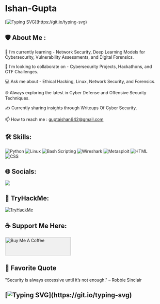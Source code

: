 # Ishan-Gupta


[![Typing SVG](https://readme-typing-svg.demolab.com/?lines=Welcome+To+The+Cyber+Defense+Archive...;)](https://git.io/typing-svg)


 ## 🛡️ About Me :

  🚀 I’m currently learning - Network Security, Deep Learning Models for Cybersecurity, Vulnerability Assessments, and Digital Forensics.

  🤝 I’m looking to collaborate on - Cybersecurity Projects, Hackathons, and CTF Challenges.

  💻 Ask me about - Ethical Hacking, Linux, Network Security, and Forensics.

  🌐 Always exploring the latest in Cyber Defense and Offensive Security Techniques.

  ✍️ Currently sharing insights through Writeups Of Cyber Security. 

  📫 How to reach me : guptaishan642@gmail.com



## 🛠 Skills:
![Python](https://img.shields.io/badge/-Python-3776AB?style=flat-square&logo=python&logoColor=white)
![Linux](https://img.shields.io/badge/-Linux-FCC624?style=flat-square&logo=linux&logoColor=black)
![Bash Scripting](https://img.shields.io/badge/-Bash_Scripting-4EAA25?style=flat-square&logo=gnu-bash&logoColor=white)
![Wireshark](https://img.shields.io/badge/-Wireshark-1679A7?style=flat-square&logo=wireshark&logoColor=white)
![Metasploit](https://img.shields.io/badge/-Metasploit-002554?style=flat-square&logo=metasploit&logoColor=white)
![HTML](https://img.shields.io/badge/-HTML5-E34F26?style=flat-square&logo=html5&logoColor=white)
![CSS](https://img.shields.io/badge/-CSS3-1572B6?style=flat-square&logo=css3&logoColor=white)









## 🌐 Socials:

<a href="https://www.linkedin.com/in/ishan-gupta-171b89250/"><img src="https://img.shields.io/badge/-LinkedIn-0072b1?&style=for-the-badge&logo=linkedin&logoColor=white" /></a>





## 📔 TryHackMe:
<a target="_blank" href="https://tryhackme.com/r/p/hunter21" >
<img src="https://tryhackme-badges.s3.amazonaws.com/hunter21.png" alt="TryHackMe">
</a>


## ☕ Support Me Here:

<a href="https://www.buymeacoffee.com/ishan21" target="_blank">
  <img src="https://cdn.buymeacoffee.com/buttons/v2/default-yellow.png" 
       alt="Buy Me A Coffee" 
       style="height: 60px !important; width: 217px !important; background-color: #f0f0f0;" />
</a>





## 🧠 Favorite Quote
"Security is always excessive until it’s not enough." – Robbie Sinclair




## [![Typing SVG](https://readme-typing-svg.demolab.com/?lines=Thanks+For+Visiting+My+Profile.....;Let's+Secure+The+Digital+World+Together!!)](https://git.io/typing-svg)





